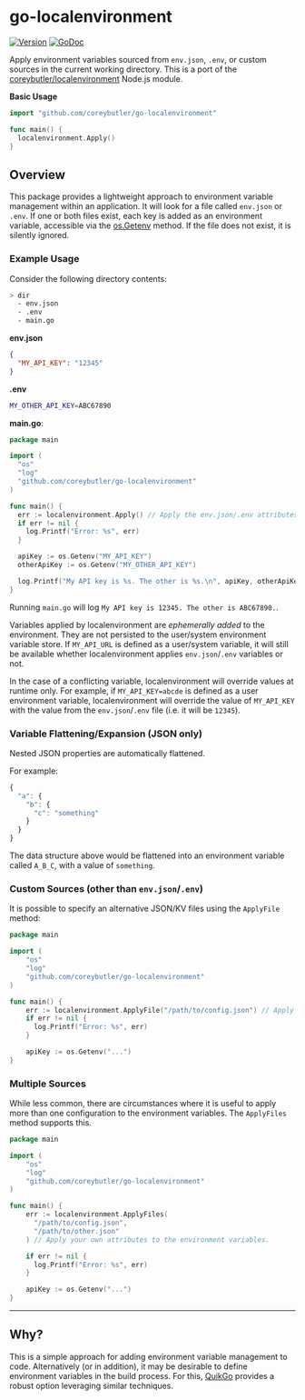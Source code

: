 # go-localenvironment

[![Version](https://img.shields.io/github/tag/coreybutler/go-localenvironment.svg)](https://github.com/coreybutler/go-localenvironment)
[![GoDoc](https://godoc.org/github.com/coreybutler/go-localenvironment?status.svg)](https://godoc.org/github.com/coreybutler/go-localenvironment)

Apply environment variables sourced from `env.json`, `.env`, or custom sources in the current working directory. This is a port of the [coreybutler/localenvironment](https://github.com/coreybutler/localenvironment) Node.js module.

**Basic Usage**

```go
import "github.com/coreybutler/go-localenvironment"

func main() {
  localenvironment.Apply()
}
```

## Overview

This package provides a lightweight approach to environment variable management within an application. It will look for a file called `env.json` or `.env`. If one or both files exist, each key is added as an environment variable, accessible via the [os.Getenv](https://golang.org/pkg/os/#Getenv) method. If the file does not exist, it is silently ignored.

### Example Usage

Consider the following directory contents:

```sh
> dir
  - env.json
  - .env
  - main.go
```

**env.json**

```json
{
  "MY_API_KEY": "12345"
}
```

**.env**

```sh
MY_OTHER_API_KEY=ABC67890
```

**main.go**:

```go
package main

import (
  "os"
  "log"
  "github.com/coreybutler/go-localenvironment"
)

func main() {
  err := localenvironment.Apply() // Apply the env.json/.env attributes to the environment variables.
  if err != nil {
    log.Printf("Error: %s", err)
  }

  apiKey := os.Getenv("MY_API_KEY")
  otherApiKey := os.Getenv("MY_OTHER_API_KEY")

  log.Printf("My API key is %s. The other is %s.\n", apiKey, otherApiKey)
}
```

Running `main.go` will log `My API key is 12345. The other is ABC67890.`.

Variables applied by localenvironment are _ephemerally added_ to the environment. They are not persisted to the user/system environment variable store. If `MY_API_URL` is defined as a user/system variable, it will still be available whether localenvironment applies `env.json`/`.env` variables or not.

In the case of a conflicting variable, localenvironment will override values at runtime only. For example, if `MY_API_KEY=abcde` is defined as a user environment variable, localenvironment will override the value of `MY_API_KEY` with the value from the `env.json`/`.env` file (i.e. it will be `12345`).

### Variable Flattening/Expansion (JSON only)

Nested JSON properties are automatically flattened.

For example:

```javascript
{
  "a": {
    "b": {
      "c": "something"
    }
  }
}
```

The data structure above would be flattened into an environment variable called `A_B_C`, with a value of `something`.

### Custom Sources (other than `env.json`/`.env`)

It is possible to specify an alternative JSON/KV files using the `ApplyFile` method:

```go
package main

import (
    "os"
    "log"
    "github.com/coreybutler/go-localenvironment"
)

func main() {
    err := localenvironment.ApplyFile("/path/to/config.json") // Apply your own attributes to the environment variables.
    if err != nil {
      log.Printf("Error: %s", err)
    }

    apiKey := os.Getenv("...")
}
```

### Multiple Sources

While less common, there are circumstances where it is useful to apply more than one configuration to the environment variables. The `ApplyFiles` method supports this.


```go
package main

import (
    "os"
    "log"
    "github.com/coreybutler/go-localenvironment"
)

func main() {
    err := localenvironment.ApplyFiles(
      "/path/to/config.json",
      "/path/to/other.json"
    ) // Apply your own attributes to the environment variables.

    if err != nil {
      log.Printf("Error: %s", err)
    }

    apiKey := os.Getenv("...")
}
```

---

## Why?

This is a simple approach for adding environment variable management to code. Alternatively (or in addition), it may be desirable to define environment variables in the build process. For this, [QuikGo](https://github.com/quikdev/go) provides a robust option leveraging similar techniques.
